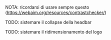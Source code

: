 NOTA: 
   ricordarsi di usare sempre questo (https://webaim.org/resources/contrastchecker/)

TODO:
   sistemare il collapse della headbar

TODO:
   sistemare il ridimensionamento del logo

